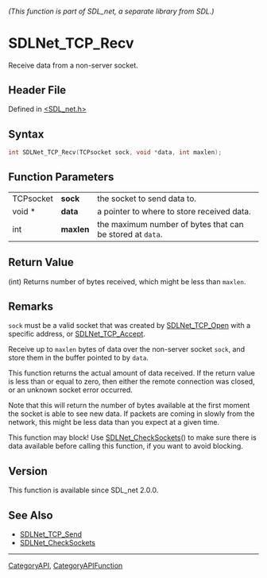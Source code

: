 ###### (This function is part of SDL_net, a separate library from SDL.)
# SDLNet_TCP_Recv

Receive data from a non-server socket.

## Header File

Defined in [<SDL_net.h>](https://github.com/libsdl-org/SDL_net/blob/SDL2/include/SDL_net.h)

## Syntax

```c
int SDLNet_TCP_Recv(TCPsocket sock, void *data, int maxlen);
```

## Function Parameters

|           |            |                                                           |
| --------- | ---------- | --------------------------------------------------------- |
| TCPsocket | **sock**   | the socket to send data to.                               |
| void *    | **data**   | a pointer to where to store received data.                |
| int       | **maxlen** | the maximum number of bytes that can be stored at `data`. |

## Return Value

(int) Returns number of bytes received, which might be less than `maxlen`.

## Remarks

`sock` must be a valid socket that was created by
[SDLNet_TCP_Open](SDLNet_TCP_Open) with a specific address, or
[SDLNet_TCP_Accept](SDLNet_TCP_Accept).

Receive up to `maxlen` bytes of data over the non-server socket `sock`, and
store them in the buffer pointed to by `data`.

This function returns the actual amount of data received. If the return
value is less than or equal to zero, then either the remote connection was
closed, or an unknown socket error occurred.

Note that this will return the number of bytes available at the first
moment the socket is able to see new data. If packets are coming in slowly
from the network, this might be less data than you expect at a given time.

This function may block! Use [SDLNet_CheckSockets](SDLNet_CheckSockets)()
to make sure there is data available before calling this function, if you
want to avoid blocking.

## Version

This function is available since SDL_net 2.0.0.

## See Also

- [SDLNet_TCP_Send](SDLNet_TCP_Send)
- [SDLNet_CheckSockets](SDLNet_CheckSockets)

----
[CategoryAPI](CategoryAPI), [CategoryAPIFunction](CategoryAPIFunction)

